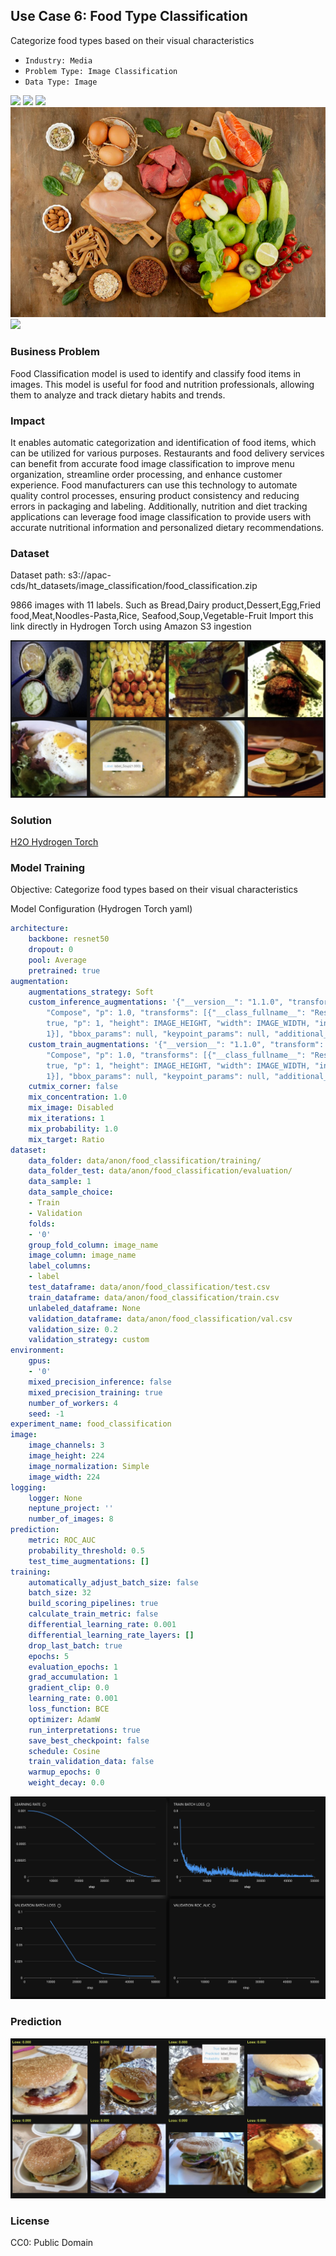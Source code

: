 ## Use Case 6: Food Type Classification

Categorize food types based on their visual characteristics

- `Industry: Media`
- `Problem Type: Image Classification`
- `Data Type: Image`

![](https://github.com/h2oai/ht-catalog/blob/646864e3c695f7c721514159bd6c59520dab7438/Assets/use-cases/food_classifications/cover.png)
![](https://github.com/h2oai/ht-catalog/blob/646864e3c695f7c721514159bd6c59520dab7438/Assets/use-cases/food_classifications/cover.jpg)
![](https://github.com/h2oai/ht-catalog/blob/646864e3c695f7c721514159bd6c59520dab7438/Assets/use-cases/food_classifications/cover.jpeg)
![](https://github.com/h2oai/ht-catalog/blob/646864e3c695f7c721514159bd6c59520dab7438/Assets/use-cases/food_classifications/cover.webp)
![](https://github.com/h2oai/ht-catalog/blob/646864e3c695f7c721514159bd6c59520dab7438/Assets/use-cases/food_classifications/cover)

### Business Problem 

Food Classification model is used to identify and classify food items in images. This model is useful for food and nutrition professionals, allowing them to analyze and track dietary habits and trends.

### Impact

It enables automatic categorization and identification of food items, which can be utilized for various purposes. Restaurants and food delivery services can benefit from accurate food image classification to improve menu organization, streamline order processing, and enhance customer experience. Food manufacturers can use this technology to automate quality control processes, ensuring product consistency and reducing errors in packaging and labeling. Additionally, nutrition and diet tracking applications can leverage food image classification to provide users with accurate nutritional information and personalized dietary recommendations.

### Dataset

Dataset path: s3://apac-cds/ht_datasets/image_classification/food_classification.zip

9866 images with 11 labels. Such as Bread,Dairy product,Dessert,Egg,Fried food,Meat,Noodles-Pasta,Rice, Seafood,Soup,Vegetable-Fruit Import this link directly in Hydrogen Torch using Amazon S3 ingestion

![train data](https://github.com/h2oai/ht-catalog/blob/646864e3c695f7c721514159bd6c59520dab7438/Assets/use-cases/food_classifications/train%20data.png)

### Solution

[H2O Hydrogen Torch](https://docs.h2o.ai/h2o-hydrogen-torch/)

### Model Training

Objective: Categorize food types based on their visual characteristics

Model Configuration (Hydrogen Torch yaml)

```yaml
architecture:
    backbone: resnet50
    dropout: 0
    pool: Average
    pretrained: true
augmentation:
    augmentations_strategy: Soft
    custom_inference_augmentations: '{"__version__": "1.1.0", "transform": {"__class_fullname__":
        "Compose", "p": 1.0, "transforms": [{"__class_fullname__": "Resize", "always_apply":
        true, "p": 1, "height": IMAGE_HEIGHT, "width": IMAGE_WIDTH, "interpolation":
        1}], "bbox_params": null, "keypoint_params": null, "additional_targets": {}}}'
    custom_train_augmentations: '{"__version__": "1.1.0", "transform": {"__class_fullname__":
        "Compose", "p": 1.0, "transforms": [{"__class_fullname__": "Resize", "always_apply":
        true, "p": 1, "height": IMAGE_HEIGHT, "width": IMAGE_WIDTH, "interpolation":
        1}], "bbox_params": null, "keypoint_params": null, "additional_targets": {}}}'
    cutmix_corner: false
    mix_concentration: 1.0
    mix_image: Disabled
    mix_iterations: 1
    mix_probability: 1.0
    mix_target: Ratio
dataset:
    data_folder: data/anon/food_classification/training/
    data_folder_test: data/anon/food_classification/evaluation/
    data_sample: 1
    data_sample_choice:
    - Train
    - Validation
    folds:
    - '0'
    group_fold_column: image_name
    image_column: image_name
    label_columns:
    - label
    test_dataframe: data/anon/food_classification/test.csv
    train_dataframe: data/anon/food_classification/train.csv
    unlabeled_dataframe: None
    validation_dataframe: data/anon/food_classification/val.csv
    validation_size: 0.2
    validation_strategy: custom
environment:
    gpus:
    - '0'
    mixed_precision_inference: false
    mixed_precision_training: true
    number_of_workers: 4
    seed: -1
experiment_name: food_classification
image:
    image_channels: 3
    image_height: 224
    image_normalization: Simple
    image_width: 224
logging:
    logger: None
    neptune_project: ''
    number_of_images: 8
prediction:
    metric: ROC_AUC
    probability_threshold: 0.5
    test_time_augmentations: []
training:
    automatically_adjust_batch_size: false
    batch_size: 32
    build_scoring_pipelines: true
    calculate_train_metric: false
    differential_learning_rate: 0.001
    differential_learning_rate_layers: []
    drop_last_batch: true
    epochs: 5
    evaluation_epochs: 1
    grad_accumulation: 1
    gradient_clip: 0.0
    learning_rate: 0.001
    loss_function: BCE
    optimizer: AdamW
    run_interpretations: true
    save_best_checkpoint: false
    schedule: Cosine
    train_validation_data: false
    warmup_epochs: 0
    weight_decay: 0.0

```

![chart](https://github.com/h2oai/ht-catalog/blob/646864e3c695f7c721514159bd6c59520dab7438/Assets/use-cases/food_classifications/chart.png)


### Prediction

![Predictions](https://github.com/h2oai/ht-catalog/blob/646864e3c695f7c721514159bd6c59520dab7438/Assets/use-cases/food_classifications/Validation%20Predictions.png)

### License

CC0: Public Domain
